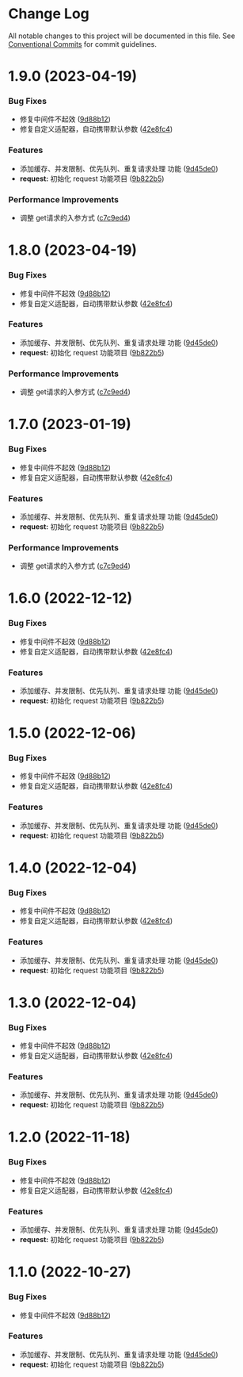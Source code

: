 # Change Log

All notable changes to this project will be documented in this file.
See [Conventional Commits](https://conventionalcommits.org) for commit guidelines.

# 1.9.0 (2023-04-19)


### Bug Fixes

* 修复中间件不起效 ([9d88b12](https://github.com/assits/bro/commit/9d88b12d4086b9bc3edfbc0088f6d2098450c6e5))
* 修复自定义适配器，自动携带默认参数 ([42e8fc4](https://github.com/assits/bro/commit/42e8fc4f33771aac45b9843cb016956d18dd2f99))


### Features

* 添加缓存、并发限制、优先队列、重复请求处理 功能 ([9d45de0](https://github.com/assits/bro/commit/9d45de0e3719994ef2a4fcfc9a15f9d4488180c7))
* **request:** 初始化 request 功能项目 ([9b822b5](https://github.com/assits/bro/commit/9b822b529484feb37802692dd760b95a57dabe2f))


### Performance Improvements

* 调整 get请求的入参方式 ([c7c9ed4](https://github.com/assits/bro/commit/c7c9ed4b573e0e1075b0d1305443295c379ece3d))





# 1.8.0 (2023-04-19)


### Bug Fixes

* 修复中间件不起效 ([9d88b12](https://github.com/assits/bro/commit/9d88b12d4086b9bc3edfbc0088f6d2098450c6e5))
* 修复自定义适配器，自动携带默认参数 ([42e8fc4](https://github.com/assits/bro/commit/42e8fc4f33771aac45b9843cb016956d18dd2f99))


### Features

* 添加缓存、并发限制、优先队列、重复请求处理 功能 ([9d45de0](https://github.com/assits/bro/commit/9d45de0e3719994ef2a4fcfc9a15f9d4488180c7))
* **request:** 初始化 request 功能项目 ([9b822b5](https://github.com/assits/bro/commit/9b822b529484feb37802692dd760b95a57dabe2f))


### Performance Improvements

* 调整 get请求的入参方式 ([c7c9ed4](https://github.com/assits/bro/commit/c7c9ed4b573e0e1075b0d1305443295c379ece3d))





# 1.7.0 (2023-01-19)


### Bug Fixes

* 修复中间件不起效 ([9d88b12](https://github.com/assits/bro/commit/9d88b12d4086b9bc3edfbc0088f6d2098450c6e5))
* 修复自定义适配器，自动携带默认参数 ([42e8fc4](https://github.com/assits/bro/commit/42e8fc4f33771aac45b9843cb016956d18dd2f99))


### Features

* 添加缓存、并发限制、优先队列、重复请求处理 功能 ([9d45de0](https://github.com/assits/bro/commit/9d45de0e3719994ef2a4fcfc9a15f9d4488180c7))
* **request:** 初始化 request 功能项目 ([9b822b5](https://github.com/assits/bro/commit/9b822b529484feb37802692dd760b95a57dabe2f))


### Performance Improvements

* 调整 get请求的入参方式 ([c7c9ed4](https://github.com/assits/bro/commit/c7c9ed4b573e0e1075b0d1305443295c379ece3d))






# 1.6.0 (2022-12-12)


### Bug Fixes

* 修复中间件不起效 ([9d88b12](https://github.com/assits/bro/commit/9d88b12d4086b9bc3edfbc0088f6d2098450c6e5))
* 修复自定义适配器，自动携带默认参数 ([42e8fc4](https://github.com/assits/bro/commit/42e8fc4f33771aac45b9843cb016956d18dd2f99))


### Features

* 添加缓存、并发限制、优先队列、重复请求处理 功能 ([9d45de0](https://github.com/assits/bro/commit/9d45de0e3719994ef2a4fcfc9a15f9d4488180c7))
* **request:** 初始化 request 功能项目 ([9b822b5](https://github.com/assits/bro/commit/9b822b529484feb37802692dd760b95a57dabe2f))





# 1.5.0 (2022-12-06)


### Bug Fixes

* 修复中间件不起效 ([9d88b12](https://github.com/assits/bro/commit/9d88b12d4086b9bc3edfbc0088f6d2098450c6e5))
* 修复自定义适配器，自动携带默认参数 ([42e8fc4](https://github.com/assits/bro/commit/42e8fc4f33771aac45b9843cb016956d18dd2f99))


### Features

* 添加缓存、并发限制、优先队列、重复请求处理 功能 ([9d45de0](https://github.com/assits/bro/commit/9d45de0e3719994ef2a4fcfc9a15f9d4488180c7))
* **request:** 初始化 request 功能项目 ([9b822b5](https://github.com/assits/bro/commit/9b822b529484feb37802692dd760b95a57dabe2f))





# 1.4.0 (2022-12-04)


### Bug Fixes

* 修复中间件不起效 ([9d88b12](https://github.com/assits/bro/commit/9d88b12d4086b9bc3edfbc0088f6d2098450c6e5))
* 修复自定义适配器，自动携带默认参数 ([42e8fc4](https://github.com/assits/bro/commit/42e8fc4f33771aac45b9843cb016956d18dd2f99))


### Features

* 添加缓存、并发限制、优先队列、重复请求处理 功能 ([9d45de0](https://github.com/assits/bro/commit/9d45de0e3719994ef2a4fcfc9a15f9d4488180c7))
* **request:** 初始化 request 功能项目 ([9b822b5](https://github.com/assits/bro/commit/9b822b529484feb37802692dd760b95a57dabe2f))





# 1.3.0 (2022-12-04)


### Bug Fixes

* 修复中间件不起效 ([9d88b12](https://github.com/assits/bro/commit/9d88b12d4086b9bc3edfbc0088f6d2098450c6e5))
* 修复自定义适配器，自动携带默认参数 ([42e8fc4](https://github.com/assits/bro/commit/42e8fc4f33771aac45b9843cb016956d18dd2f99))


### Features

* 添加缓存、并发限制、优先队列、重复请求处理 功能 ([9d45de0](https://github.com/assits/bro/commit/9d45de0e3719994ef2a4fcfc9a15f9d4488180c7))
* **request:** 初始化 request 功能项目 ([9b822b5](https://github.com/assits/bro/commit/9b822b529484feb37802692dd760b95a57dabe2f))






# 1.2.0 (2022-11-18)


### Bug Fixes

* 修复中间件不起效 ([9d88b12](https://github.com/assits/bro/commit/9d88b12d4086b9bc3edfbc0088f6d2098450c6e5))
* 修复自定义适配器，自动携带默认参数 ([42e8fc4](https://github.com/assits/bro/commit/42e8fc4f33771aac45b9843cb016956d18dd2f99))


### Features

* 添加缓存、并发限制、优先队列、重复请求处理 功能 ([9d45de0](https://github.com/assits/bro/commit/9d45de0e3719994ef2a4fcfc9a15f9d4488180c7))
* **request:** 初始化 request 功能项目 ([9b822b5](https://github.com/assits/bro/commit/9b822b529484feb37802692dd760b95a57dabe2f))





# 1.1.0 (2022-10-27)


### Bug Fixes

* 修复中间件不起效 ([9d88b12](https://github.com/assits/bro/commit/9d88b12d4086b9bc3edfbc0088f6d2098450c6e5))


### Features

* 添加缓存、并发限制、优先队列、重复请求处理 功能 ([9d45de0](https://github.com/assits/bro/commit/9d45de0e3719994ef2a4fcfc9a15f9d4488180c7))
* **request:** 初始化 request 功能项目 ([9b822b5](https://github.com/assits/bro/commit/9b822b529484feb37802692dd760b95a57dabe2f))
